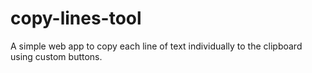 # copy-lines-tool
A simple web app to copy each line of text individually to the clipboard using custom buttons.
